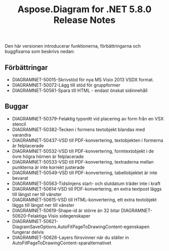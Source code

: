 ﻿---
title: Aspose.Diagram for .NET 5.8.0 Release Notes
type: docs
weight: 20
url: /sv/net/aspose-diagram-for-net-5-8-0-release-notes/
---
Den här versionen introducerar funktionerna, förbättringarna och buggfixarna som beskrivs nedan:
## **Förbättringar**
- DIAGRAMNET-50015-Skrivstöd för nya MS Visio 2013 VSDX format.
- DIAGRAMNET-50072-Lägg till stöd för gruppformer
- DIAGRAMNET-50561-Spara till HTML - endast önskat sidinnehåll
## **Buggar**
- DIAGRAMNET-50379-Felaktig typsnitt vid placering av form från en VSX stencil
- DIAGRAMNET-50382-Tecken i formens textobjekt blandas med varandra
- DIAGRAMNET-50437-VSD till PDF-konvertering, textobjekten i formerna är felplacerade
- DIAGRAMNET-50532-VSD till PDF-konvertering, formtextobjekt i de övre högra hörnen är felplacerade
- DIAGRAMNET-50533-VSD till PDF-konvertering, textraderna mellan punkterna är inte korrekt justerade
- DIAGRAMNET-50549-VSD till PDF-konvertering, tabellobjektet är inte bevarat
- DIAGRAMNET-50563-Tidslinjens start- och slutdatum träder inte i kraft
- DIAGRAMNET-50614-VSD till PDF-konvertering, en extra textpost läggs till längst ner till vänster
- DIAGRAMNET-50615-VSD till HTML-konvertering, ett extra textobjekt läggs till längst ner till vänster
- DIAGRAMNET-50619-Shape-id är större än 32 bitar DIAGRAMNET-50620-Felaktiga Visio sidegenskaper
- DIAGRAMNET-50621-DiagramSaveOptions.AutoFitPageToDrawingContent-egenskapen fungerar delvis
- DIAGRAMNET-50626-Layers försvinner när du ställer in AutoFitPageToDrawingContent-sparalternativet
